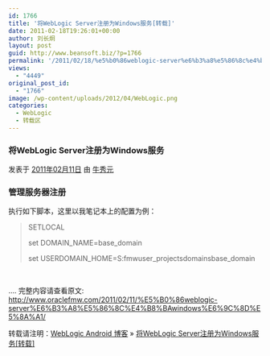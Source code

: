 ```yaml
---
id: 1766
title: '将WebLogic Server注册为Windows服务[转载]'
date: 2011-02-18T19:26:01+00:00
author: 刘长炯
layout: post
guid: http://www.beansoft.biz/?p=1766
permalink: '/2011/02/18/%e5%b0%86weblogic-server%e6%b3%a8%e5%86%8c%e4%b8%bawindows%e6%9c%8d%e5%8a%a1%e8%bd%ac%e8%bd%bd/'
views:
  - "4449"
original_post_id:
  - "1766"
image: /wp-content/uploads/2012/04/WebLogic.png
categories:
  - WebLogic
  - 转载区
---
```

### 将WebLogic Server注册为Windows服务

发表于 [2011年02月11日](http://www.oraclefmw.com/2011/02/11/%e5%b0%86weblogic-server%e6%b3%a8%e5%86%8c%e4%b8%bawindows%e6%9c%8d%e5%8a%a1/) 由 [牛秀元](http://www.oraclefmw.com/author/admin/)

### 管理服务器注册

执行如下脚本，这里以我笔记本上的配置为例：

> SETLOCAL
> 
> set DOMAIN\_NAME=base\_domain
> 
> set USERDOMAIN\_HOME=S:fmwuser\_projectsdomainsbase_domain

&#160;

&#8230;. 完整内容请查看原文: <a href="http://www.oraclefmw.com/2011/02/11/%E5%B0%86weblogic-server%E6%B3%A8%E5%86%8C%E4%B8%BAwindows%E6%9C%8D%E5%8A%A1/" target="_blank">http://www.oraclefmw.com/2011/02/11/%E5%B0%86weblogic-server%E6%B3%A8%E5%86%8C%E4%B8%BAwindows%E6%9C%8D%E5%8A%A1/</a>

转载请注明：[WebLogic Android 博客](http://www.beansoft.biz) &raquo; [将WebLogic Server注册为Windows服务[转载]](http://www.beansoft.biz/2011/02/18/%e5%b0%86weblogic-server%e6%b3%a8%e5%86%8c%e4%b8%bawindows%e6%9c%8d%e5%8a%a1%e8%bd%ac%e8%bd%bd/)